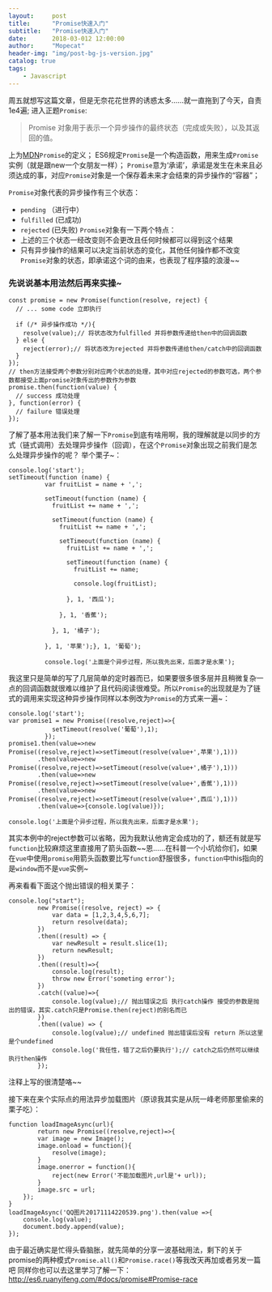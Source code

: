 ```yaml
---
layout:     post
title:      "Promise快速入门"
subtitle:   "Promise快速入门"
date:       2018-03-012 12:00:00
author:     "Mopecat"
header-img: "img/post-bg-js-version.jpg"
catalog: true
tags:
    - Javascript
---
```


周五就想写这篇文章，但是无奈花花世界的诱惑太多……就一直拖到了今天，自责1e4遍;
进入正题`Promise`:

> Promise 对象用于表示一个异步操作的最终状态（完成或失败），以及其返回的值。

上为[MDN][1]`Promise`的定义；
ES6规定`Promise`是一个构造函数，用来生成`Promise`实例（就是跟new一个女朋友一样）；
`Promise`意为‘承诺’，承诺是发生在未来且必须达成的事，对应`Promise`对象是一个保存着未来才会结束的异步操作的“容器”；

`Promise`对象代表的异步操作有三个状态：
- `pending` （进行中）
- `fulfilled` (已成功)
- `rejected` (已失败)
`Promise`对象有一下两个特点：
- 上述的三个状态一经改变则不会更改且任何时候都可以得到这个结果
- 只有异步操作的结果可以决定当前状态的变化，其他任何操作都不改变`Promise`对象的状态，即承诺这个词的由来，也表现了程序猿的浪漫~~
### 先说说基本用法然后再来实操~

```
const promise = new Promise(function(resolve, reject) {
  // ... some code 立即执行

  if (/* 异步操作成功 */){
    resolve(value);// 将状态改为fulfilled 并将参数传递给then中的回调函数
  } else {
    reject(error);// 将状态改为rejected 并将参数传递给then/catch中的回调函数
  }
});
// then方法接受两个参数分别对应两个状态的处理，其中对应rejected的参数可选，两个参数都接受上面promise对象传出的参数作为参数
promise.then(function(value) {
  // success 成功处理
}, function(error) {
  // failure 错误处理
});
```
了解了基本用法我们来了解一下`Promise`到底有啥用啊，我的理解就是以同步的方式（链式调用）去处理异步操作（回调），在这个`Promise`对象出现之前我们是怎么处理异步操作的呢？
举个栗子~：

```
console.log('start');
setTimeout(function (name) {
		  var fruitList = name + ',';

		  setTimeout(function (name) {
		    fruitList += name + ',';

		    setTimeout(function (name) {
		      fruitList += name + ',';

		      setTimeout(function (name) {
		        fruitList += name + ',';

		        setTimeout(function (name) {
		          fruitList += name;

		          console.log(fruitList);

		        }, 1, '西瓜');

		      }, 1, '香蕉');

		    }, 1, '橘子');

          }, 1, '苹果');}, 1, '葡萄');
          
		  console.log('上面是个异步过程，所以我先出来，后面才是水果');
```
我这里只是简单的写了几层简单的定时器而已，如果要很多很多层并且稍微复杂一点的回调函数就很难以维护了且代码阅读很难受。所以`Promise`的出现就是为了链式的调用来实现这种异步操作同样以本例改为`Promise`的方式来一遍~：

```
console.log('start');
var promise1 = new Promise((resolve,reject)=>{
		  	setTimeout(resolve('葡萄'),1);
		  });
promise1.then(value=>new Promise((resolve,reject)=>setTimeout(resolve(value+',苹果'),1)))
		.then(value=>new Promise((resolve,reject)=>setTimeout(resolve(value+',橘子'),1)))
		.then(value=>new Promise((resolve,reject)=>setTimeout(resolve(value+',香蕉'),1)))
		.then(value=>new Promise((resolve,reject)=>setTimeout(resolve(value+',西瓜'),1)))
		.then(value=>{console.log(value)});

console.log('上面是个异步过程，所以我先出来，后面才是水果');
```
其实本例中的reject参数可以省略，因为我默认他肯定会成功的了，额还有就是写`function`比较麻烦这里直接用了箭头函数~~恩……在科普一个小坑给你们，如果在`vue`中使用`promise`用箭头函数要比写`function`舒服很多，`function`中this指向的是`window`而不是`vue`实例~

再来看看下面这个抛出错误的相关栗子：

```
console.log("start");
		new Promise((resolve, reject) => {
		    var data = [1,2,3,4,5,6,7];
		    return resolve(data);
		})
		.then((result) => {
		    var newResult = result.slice(1);   
		    return newResult;
		})
		.then((result)=>{
            console.log(result);
			throw new Error('someting error');
		})
		.catch((value)=>{
			console.log(value);// 抛出错误之后 执行catch操作 接受的参数是抛出的错误，其实.catch只是Promise.then(reject)的别名而已
		})
		.then((value) => {
            console.log(value);// undefined 抛出错误后没有 return 所以这里是个undefined
		    console.log('我任性，错了之后仍要执行');// catch之后仍然可以继续执行then操作 
		});
```
注释上写的很清楚咯~~

接下来在来个实际点的用法异步加载图片（原谅我其实是从阮一峰老师那里偷来的栗子吃）：

```
function loadImageAsync(url){
		return new Promise((resolve,reject)=>{
		var image = new Image();
		image.onload = function(){
			resolve(image);
		}
		image.onerror = function(){
			reject(new Error('不能加载图片,url是'+ url));
		}
		image.src = url;
	});
}
loadImageAsync('QQ图片20171114220539.png').then(value =>{
	console.log(value);
	document.body.append(value);
});
```

由于最近确实是忙得头昏脑胀，就先简单的分享一波基础用法，剩下的关于promise的两种模式`Promise.all()`和`Promise.race()`等我改天再加或者另发一篇吧
同样你也可以去这里学习了解一下：http://es6.ruanyifeng.com/#docs/promise#Promise-race



  [1]: https://developer.mozilla.org/zh-CN/docs/Web/JavaScript/Reference/Global_Objects/Promise


